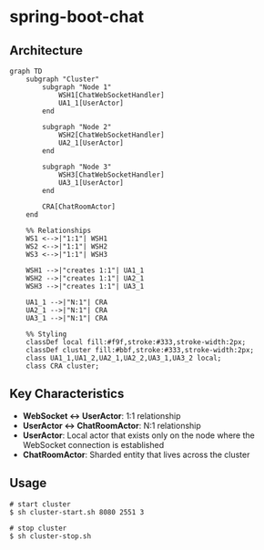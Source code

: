 # spring-boot-chat

## Architecture

```mermaid
graph TD
    subgraph "Cluster"
        subgraph "Node 1"
            WSH1[ChatWebSocketHandler]
            UA1_1[UserActor]
        end

        subgraph "Node 2"
            WSH2[ChatWebSocketHandler]
            UA2_1[UserActor]
        end

        subgraph "Node 3"
            WSH3[ChatWebSocketHandler]
            UA3_1[UserActor]
        end

        CRA[ChatRoomActor]
    end

    %% Relationships
    WS1 <-->|"1:1"| WSH1
    WS2 <-->|"1:1"| WSH2
    WS3 <-->|"1:1"| WSH3

    WSH1 -->|"creates 1:1"| UA1_1
    WSH2 -->|"creates 1:1"| UA2_1
    WSH3 -->|"creates 1:1"| UA3_1

    UA1_1 -->|"N:1"| CRA
    UA2_1 -->|"N:1"| CRA
    UA3_1 -->|"N:1"| CRA

    %% Styling
    classDef local fill:#f9f,stroke:#333,stroke-width:2px;
    classDef cluster fill:#bbf,stroke:#333,stroke-width:2px;
    class UA1_1,UA1_2,UA2_1,UA2_2,UA3_1,UA3_2 local;
    class CRA cluster;
```

## Key Characteristics

- **WebSocket <-> UserActor**: 1:1 relationship
- **UserActor <-> ChatRoomActor**: N:1 relationship
- **UserActor**: Local actor that exists only on the node where the WebSocket connection is established
- **ChatRoomActor**: Sharded entity that lives across the cluster

## Usage

```shell
# start cluster 
$ sh cluster-start.sh 8080 2551 3

# stop cluster 
$ sh cluster-stop.sh   
```
